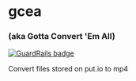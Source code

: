# gcea

### (aka Gotta Convert 'Em All)

[![GuardRails badge](https://badges.production.guardrails.io/daveio/gcea.svg?token=f948c7af073f4114d8edebd23a8d9e78fed4cbab9dc315b4693a532fd1841815)](https://dashboard.guardrails.io/default/gh/daveio/gcea)

Convert files stored on put.io to mp4
